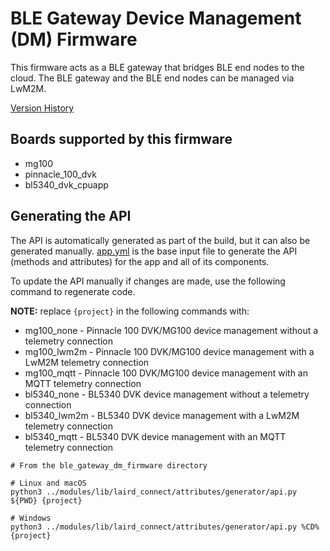 # BLE Gateway Device Management (DM) Firmware

This firmware acts as a BLE gateway that bridges BLE end nodes to the cloud.
The BLE gateway and the BLE end nodes can be managed via LwM2M.

[Version History](version_history)

## Boards supported by this firmware

- mg100
- pinnacle_100_dvk
- bl5340_dvk_cpuapp

## Generating the API

The API is automatically generated as part of the build, but it can also be generated manually.
[app.yml](app.yml) is the base input file to generate the API (methods and attributes) for the app and all of its components.

To update the API manually if changes are made, use the following command to regenerate code.

**NOTE:** replace `{project}` in the following commands with:

- mg100_none - Pinnacle 100 DVK/MG100 device management without a telemetry connection
- mg100_lwm2m - Pinnacle 100 DVK/MG100 device management with a LwM2M telemetry connection
- mg100_mqtt - Pinnacle 100 DVK/MG100 device management with an MQTT telemetry connection
- bl5340_none - BL5340 DVK device management without a telemetry connection
- bl5340_lwm2m - BL5340 DVK device management with a LwM2M telemetry connection
- bl5340_mqtt - BL5340 DVK device management with an MQTT telemetry connection

```
# From the ble_gateway_dm_firmware directory

# Linux and macOS
python3 ../modules/lib/laird_connect/attributes/generator/api.py ${PWD} {project}

# Windows
python3 ../modules/lib/laird_connect/attributes/generator/api.py %CD% {project}
```
